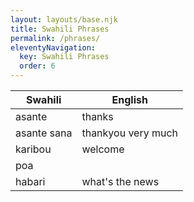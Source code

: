 ```yaml
---
layout: layouts/base.njk
title: Swahili Phrases
permalink: /phrases/
eleventyNavigation:
  key: Swahili Phrases
  order: 6
---
```


| Swahili | English |
| ----------------- | ----------------- |
| asante | thanks |
| asante sana | thankyou very much |
| karibou | welcome |
| poa | |
| habari | what's the news |
